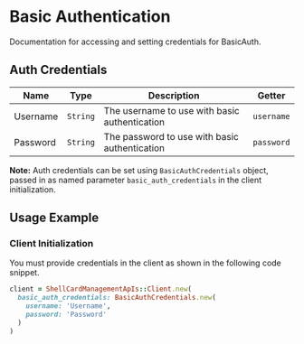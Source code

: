 
# Basic Authentication



Documentation for accessing and setting credentials for BasicAuth.

## Auth Credentials

| Name | Type | Description | Getter |
|  --- | --- | --- | --- |
| Username | `String` | The username to use with basic authentication | `username` |
| Password | `String` | The password to use with basic authentication | `password` |



**Note:** Auth credentials can be set using `BasicAuthCredentials` object, passed in as named parameter `basic_auth_credentials` in the client initialization.

## Usage Example

### Client Initialization

You must provide credentials in the client as shown in the following code snippet.

```ruby
client = ShellCardManagementApIs::Client.new(
  basic_auth_credentials: BasicAuthCredentials.new(
    username: 'Username',
    password: 'Password'
  )
)
```


